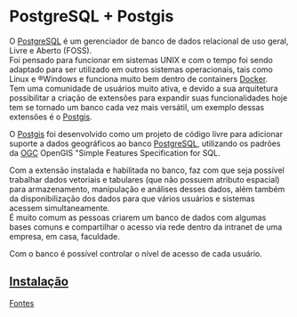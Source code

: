 # PostgreSQL + Postgis

O [PostgreSQL](https://www.postgresql.org) é um gerenciador de banco de dados relacional de uso geral, Livre e Aberto (FOSS).  
Foi pensado para funcionar em sistemas UNIX e com o tempo foi sendo adaptado para ser utilizado em outros sistemas operacionais, tais como Linux e ®Windows e funciona muito bem dentro de containers [Docker](www.docker.com).  
Tem uma comunidade de usuários muito ativa, e devido a sua arquitetura possibilitar a criação de extensões para expandir suas funcionalidades hoje tem se tornado um banco cada vez mais versátil, um exemplo dessas extensões é o [Postgis](https://postgis.net).  

O [Postgis](https://postgis.net) foi desenvolvido como um projeto de código livre para adicionar suporte a dados geográficos ao banco [PostgreSQL](https://www.postgresql.org), utilizando os padrões da [OGC](www.ogc.org) OpenGIS "Simple Features Specification for SQL.

Com a extensão instalada e habilitada no banco, faz com que seja possível trabalhar dados vetoriais e tabulares (que não possuem atributo espacial) para armazenamento, manipulação e análises desses dados, além também da disponibilização dos dados para que vários usuários e sistemas acessem simultaneamente.  
É muito comum as pessoas criarem um banco de dados com algumas bases comuns e compartilhar o acesso via rede dentro da intranet de uma empresa, em casa, faculdade.

Com o banco é possível controlar o nível de acesso de cada usuário.

## [Instalação](./0001_Instalacoes.md)


[Fontes](./9999_Fontes.md)
